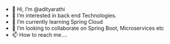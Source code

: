 - 👋 Hi, I’m @adityarathi
- 👀 I’m interested in back end Technologies.
- 🌱 I’m currently learning Spring Cloud
- 💞️ I’m looking to collaborate on Spring Boot, Microservices etc
- 📫 How to reach me....

<!---
adityarathi010/adityarathi010 is a ✨ special ✨ repository because its `README.md` (this file) appears on your GitHub profile.
You can click the Preview link to take a look at your changes.
--->
